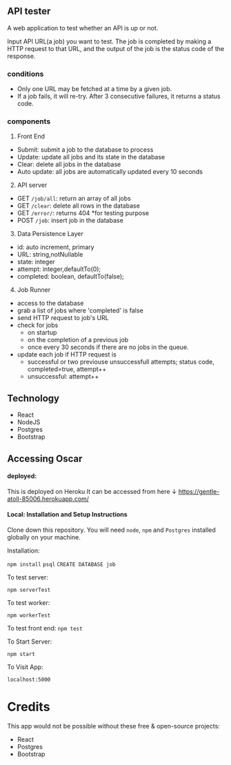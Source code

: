 ## API tester

 A web application to test whether an API is up or not.

 Input API URL(a job) you want to test. The job is completed by making a HTTP request to that URL, and the output of the job is the status code of the response.

 ### conditions
- Only one URL may be fetched at a time by a given job.
- If a job fails, it will re-try. After 3 consecutive failures, it returns a status code.

### components
1. Front End
 - Submit: submit a job to the database to process
 - Update: update all jobs and its state in the database
 - Clear: delete all jobs in the database
 - Auto update: all jobs are automatically updated every 10 seconds
 
2. API server
 - GET `/job/all`: return an array of all jobs
 - GET `/clear`: delete all rows in the database
 - GET `/error/`: returns 404 *for testing purpose
 - POST `/job`: insert job in the database
 
3. Data Persistence Layer
 - id: auto increment, primary
 - URL: string,notNullable
 - state: integer
 - attempt: integer,defaultTo(0);
 - completed: boolean, defaultTo(false);
 
4. Job Runner
 - access to the database
 - grab a list of jobs where 'completed' is false
 - send HTTP request to job's URL
 - check for jobs
   - on startup
   - on the completion of a previous job
   - once every 30 seconds if there are no jobs in the queue.
 - update each job if HTTP request is
   - successful or two previouse unsuccessfull attempts; status code, completed=true, attempt++
   - unsuccessful: attempt++


## Technology
- React
- NodeJS
- Postgres
- Bootstrap

## Accessing Oscar

#### deployed:   

This is deployed on Heroku
It can be accessed from here ↓
https://gentle-atoll-85006.herokuapp.com/

#### Local: Installation and Setup Instructions 


Clone down this repository. You will need `node`, `npm` and `Postgres` installed globally on your machine.  

Installation:

`npm install`
`psql`
`CREATE DATABASE job`  

To test server:  

`npm serverTest`  

To test worker:

`npm workerTest`

To test front end:
`npm test`

To Start Server:

`npm start`  

To Visit App:

`localhost:5000`  

# Credits

This app would not be possible without these free & open-source projects:

* React
* Postgres
* Bootstrap
